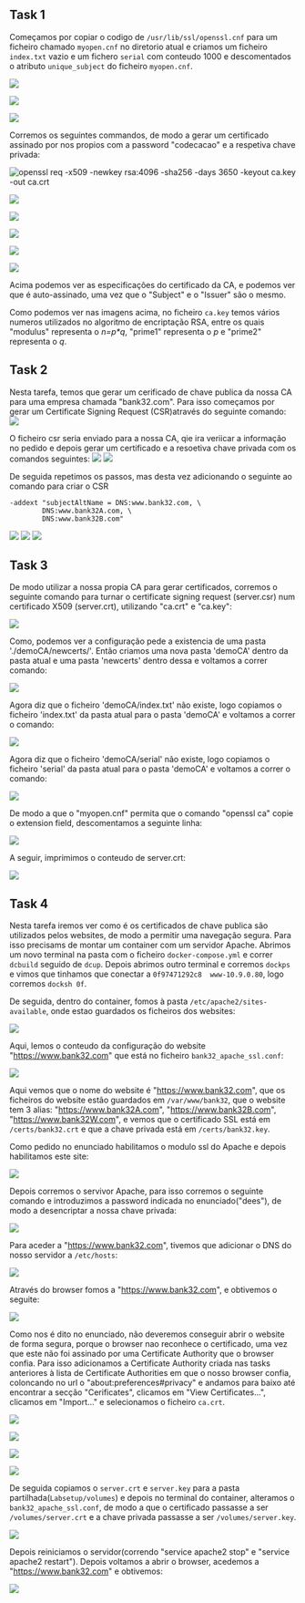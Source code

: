 ## Task 1

Começamos por copiar o codigo de `/usr/lib/ssl/openssl.cnf` para um ficheiro chamado `myopen.cnf` no diretorio atual e criamos um ficheiro `index.txt` vazio e um fichero `serial` com conteudo 1000 e descomentados o atributo `unique_subject` do ficheiro `myopen.cnf`.

![](https://git.fe.up.pt/fsi/fsi2324/logs/l06g07/-/raw/main/images/pki01.png)

![](https://git.fe.up.pt/fsi/fsi2324/logs/l06g07/-/raw/main/images/pki02.png)

![](https://git.fe.up.pt/fsi/fsi2324/logs/l06g07/-/raw/main/images/pki03.png)

Corremos os seguintes commandos, de modo a gerar um certificado assinado por nos propios com a password "codecacao" e a respetiva chave privada:

![openssl req -x509 -newkey rsa:4096 -sha256 -days 3650 -keyout ca.key -out ca.crt](https://git.fe.up.pt/fsi/fsi2324/logs/l06g07/-/raw/main/images/pki04.png)

![](https://git.fe.up.pt/fsi/fsi2324/logs/l06g07/-/raw/main/images/pki04_5.png)

![](https://git.fe.up.pt/fsi/fsi2324/logs/l06g07/-/raw/main/images/pki05.png)

![](https://git.fe.up.pt/fsi/fsi2324/logs/l06g07/-/raw/main/images/pki06.png)

![](https://git.fe.up.pt/fsi/fsi2324/logs/l06g07/-/raw/main/images/pki06_1.png)

![](https://git.fe.up.pt/fsi/fsi2324/logs/l06g07/-/raw/main/images/pki06_2.png)

Acima podemos ver as especificações do certificado da CA, e podemos ver que é auto-assinado, uma vez que o "Subject" e o "Issuer" são o mesmo.

Como podemos ver nas imagens acima, no ficheiro `ca.key` temos vários numeros utilizados no algoritmo de encriptação RSA, entre os quais "modulus" representa o _n=p*q_, "prime1" representa o _p_ e "prime2" representa o _q_.

## Task 2
Nesta tarefa, temos que gerar um cerificado de chave publica da nossa CA para uma empresa chamada "bank32.com".
Para isso começamos por gerar um Certificate Signing Request (CSR)através do seguinte comando:
![](https://git.fe.up.pt/fsi/fsi2324/logs/l06g07/-/raw/main/images/pki7.png)

O ficheiro csr seria enviado para a nossa CA, qie ira veriicar a informação no pedido e depois gerar um certificado e a resoetiva chave privada com os comandos seguintes:
![](https://git.fe.up.pt/fsi/fsi2324/logs/l06g07/-/raw/main/images/pki8.png)
![](https://git.fe.up.pt/fsi/fsi2324/logs/l06g07/-/raw/main/images/pki9.png)

De seguida repetimos os passos, mas desta vez adicionando o seguinte ao comando para criar o CSR
```
-addext "subjectAltName = DNS:www.bank32.com, \
        DNS:www.bank32A.com, \
        DNS:www.bank32B.com"

```
![](https://git.fe.up.pt/fsi/fsi2324/logs/l06g07/-/raw/main/images/pki10_1.png)
![](https://git.fe.up.pt/fsi/fsi2324/logs/l06g07/-/raw/main/images/pki10_2.png)
![](https://git.fe.up.pt/fsi/fsi2324/logs/l06g07/-/raw/main/images/pki10_3.png)


## Task 3 
De modo utilizar a nossa propia CA para gerar certificados, corremos o seguinte comando para turnar o certificate signing request (server.csr) num certificado X509 (server.crt), utilizando "ca.crt" e "ca.key":

![](https://git.fe.up.pt/fsi/fsi2324/logs/l06g07/-/raw/main/images/pki11.png)

Como, podemos ver a configuração pede a existencia de uma pasta './demoCA/newcerts/'. Então criamos uma nova pasta 'demoCA' dentro da pasta atual e uma pasta 'newcerts' dentro dessa e voltamos a correr  comando:

![](https://git.fe.up.pt/fsi/fsi2324/logs/l06g07/-/raw/main/images/pki12.png)

Agora diz que o ficheiro 'demoCA/index.txt' não existe, logo copiamos o ficheiro 'index.txt' da pasta atual para o pasta 'demoCA' e voltamos a correr o comando:

![](https://git.fe.up.pt/fsi/fsi2324/logs/l06g07/-/raw/main/images/pki13.png)

Agora diz que o ficheiro 'demoCA/serial' não existe, logo copiamos o ficheiro 'serial' da pasta atual para o pasta 'demoCA' e voltamos a correr o comando:

![](https://git.fe.up.pt/fsi/fsi2324/logs/l06g07/-/raw/main/images/pki14.png)

De modo a que o "myopen.cnf" permita que o comando "openssl ca" copie o extension field, descomentamos a seguinte linha:

![](https://git.fe.up.pt/fsi/fsi2324/logs/l06g07/-/raw/main/images/pki15.png)

A seguir, imprimimos o conteudo de  server.crt:

![](https://git.fe.up.pt/fsi/fsi2324/logs/l06g07/-/raw/main/images/pki16.png)


## Task 4
Nesta tarefa iremos ver como é os certificados de chave publica são utilizados pelos websites, de modo a permitir uma navegação segura. 
Para isso precisams de montar um container com um servidor Apache. Abrimos um novo terminal na pasta com o ficheiro `docker-compose.yml` e correr `dcbuild` seguido de `dcup`. Depois abrimos outro terminal e corremos `dockps` e vimos que tinhamos que conectar a `0f97471292c8  www-10.9.0.80`, logo corremos `docksh 0f`.

De seguida, dentro do container, fomos à pasta `/etc/apache2/sites-available`, onde estao guardados os ficheiros dos websites:

![](https://git.fe.up.pt/fsi/fsi2324/logs/l06g07/-/raw/main/images/pki17.png)

Aqui, lemos o conteudo da configuração do website "https://www.bank32.com" que está no ficheiro `bank32_apache_ssl.conf`:

![](https://git.fe.up.pt/fsi/fsi2324/logs/l06g07/-/raw/main/images/pki18.png)

Aqui vemos que o nome do website é "https://www.bank32.com", que os ficheiros do website estão guardados em `/var/www/bank32`, que o website tem 3 alias: "https://www.bank32A.com", "https://www.bank32B.com", "https://www.bank32W.com", e vemos que o certificado SSL está em `/certs/bank32.crt` e que a chave privada está em `/certs/bank32.key`.

Como pedido no enunciado habilitamos o modulo ssl do Apache e depois habilitamos este site:

![](https://git.fe.up.pt/fsi/fsi2324/logs/l06g07/-/raw/main/images/pki19.png)

Depois corremos o servivor Apache, para isso corremos o seguinte comando e introduzimos a password indicada no enunciado("dees"), de modo a desencriptar a nossa chave privada:

![](https://git.fe.up.pt/fsi/fsi2324/logs/l06g07/-/raw/main/images/pki20.png)

Para aceder a "https://www.bank32.com", tivemos que adicionar o DNS do nosso servidor a `/etc/hosts`:

![](https://git.fe.up.pt/fsi/fsi2324/logs/l06g07/-/raw/main/images/pki27.png)

Através do browser fomos a "https://www.bank32.com", e obtivemos o seguite:

![](https://git.fe.up.pt/fsi/fsi2324/logs/l06g07/-/raw/main/images/pki21.png)

Como nos é dito no enunciado, não deveremos conseguir abrir o website de forma segura, porque o browser nao reconhece o certificado, uma vez que este não foi assinado por uma Certificate Authority que o browser confia. Para isso adicionamos a Certificate Authority criada nas tasks anteriores à lista de Certificate Authorities em que o nosso browser confia, coloncando no url o "about:preferences#privacy" e andamos para baixo até encontrar a secção "Cerificates", clicamos em "View Certificates...", clicamos em "Import..." e selecionamos o ficheiro `ca.crt`. 

![](https://git.fe.up.pt/fsi/fsi2324/logs/l06g07/-/raw/main/images/pki22.png)

![](https://git.fe.up.pt/fsi/fsi2324/logs/l06g07/-/raw/main/images/pki23.png)

![](https://git.fe.up.pt/fsi/fsi2324/logs/l06g07/-/raw/main/images/pki24.png)

![](https://git.fe.up.pt/fsi/fsi2324/logs/l06g07/-/raw/main/images/pki25.png)

De seguida copiamos o `server.crt` e `server.key` para a pasta partilhada(`Labsetup/volumes`) e depois no terminal do container, alteramos o `bank32_apache_ssl.conf`, de modo a que o certificado passasse a ser `/volumes/server.crt` e a chave privada passasse a ser `/volumes/server.key`.

![](https://git.fe.up.pt/fsi/fsi2324/logs/l06g07/-/raw/main/images/pki26.png)

Depois reiniciamos o servidor(correndo "service apache2 stop" e "service apache2 restart"). Depois voltamos a abrir o browser, acedemos a "https://www.bank32.com" e obtivemos:

![](https://git.fe.up.pt/fsi/fsi2324/logs/l06g07/-/raw/main/images/pki28.png)
